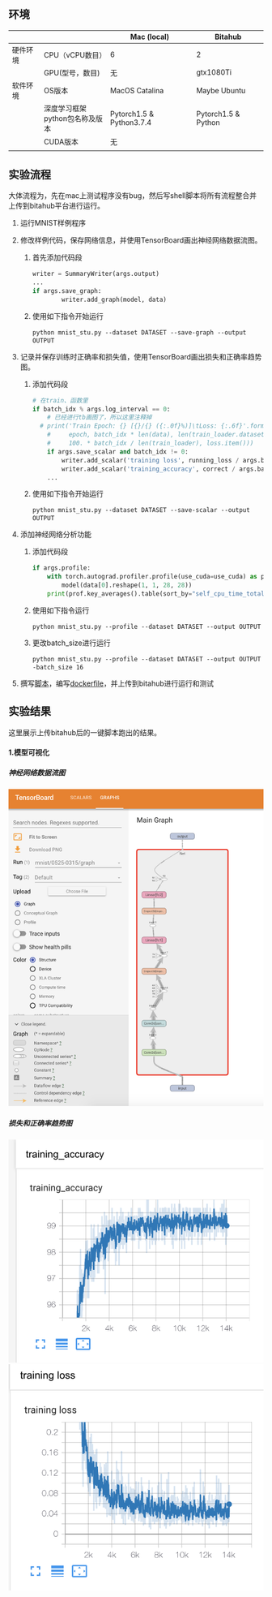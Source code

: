 ## 环境	

|||Mac (local)|Bitahub|
|--------|--------------|--------------------------|--------------------------|
|硬件环境|CPU（vCPU数目）|6|2|
||GPU(型号，数目)|无|gtx1080Ti|
|软件环境|OS版本|MacOS Catalina|Maybe Ubuntu|
||深度学习框架<br>python包名称及版本|Pytorch1.5 & Python3.7.4|Pytorch1.5 & Python|
||CUDA版本|无||
|||||

## 实验流程

大体流程为，先在mac上测试程序没有bug，然后写shell脚本将所有流程整合并上传到bitahub平台进行运行。

1. 运行MNIST样例程序

2. 修改样例代码，保存网络信息，并使用TensorBoard画出神经网络数据流图。

   1. 首先添加代码段

      ```python
      writer = SummaryWriter(args.output)
      ...
      if args.save_graph:
              writer.add_graph(model, data)
      ```

   2. 使用如下指令开始运行

      ```shell
      python mnist_stu.py --dataset DATASET --save-graph --output OUTPUT
      ```

3. 记录并保存训练时正确率和损失值，使用TensorBoard画出损失和正确率趋势图。

   1. 添加代码段

      ```python
      # 在train、函数里
      if batch_idx % args.log_interval == 0:
          # 已经进行tb画图了，所以这里注释掉
        # print('Train Epoch: {} [{}/{} ({:.0f}%)]\tLoss: {:.6f}'.format(
          #     epoch, batch_idx * len(data), len(train_loader.dataset),
          #     100. * batch_idx / len(train_loader), loss.item()))
          if args.save_scalar and batch_idx != 0:
              writer.add_scalar('training loss', running_loss / args.batch_size * args.log_interval, epoch * len(train_loader)+ batch_idx)
              writer.add_scalar('training_accuracy', correct / args.batch_size * args.log_interval, epoch * len(train_loader) + batch_idx )
          ...
      ```

   2. 使用如下指令开始运行

      ```shell
      python mnist_stu.py --dataset DATASET --save-scalar --output OUTPUT
      ```

4. 添加神经网络分析功能

   1. 添加代码段

      ```python
      if args.profile:
          with torch.autograd.profiler.profile(use_cuda=use_cuda) as prof:
              model(data[0].reshape(1, 1, 28, 28))
          print(prof.key_averages().table(sort_by="self_cpu_time_total", row_limit=10))
      ```

   2. 使用如下指令运行

      ```shell
      python mnist_stu.py --profile --dataset DATASET --output OUTPUT
      ```

   3. 更改batch_size进行运行

      ```shell
      python mnist_stu.py --profile --dataset DATASET --output OUTPUT -batch_size 16
      ```

5. 撰写[脚本](src/run_all.sh)，编写[dockerfile](../resources/dockerfile)，并上传到bitahub进行运行和测试

## 实验结果

这里展示上传bitahub后的一键脚本跑出的结果。

#### 1.模型可视化

##### 神经网络数据流图

![lab1-graph](images/lab1-graph.png)

##### 损失和正确率趋势图

![train](images/train.png)![train](images/loss.png)

